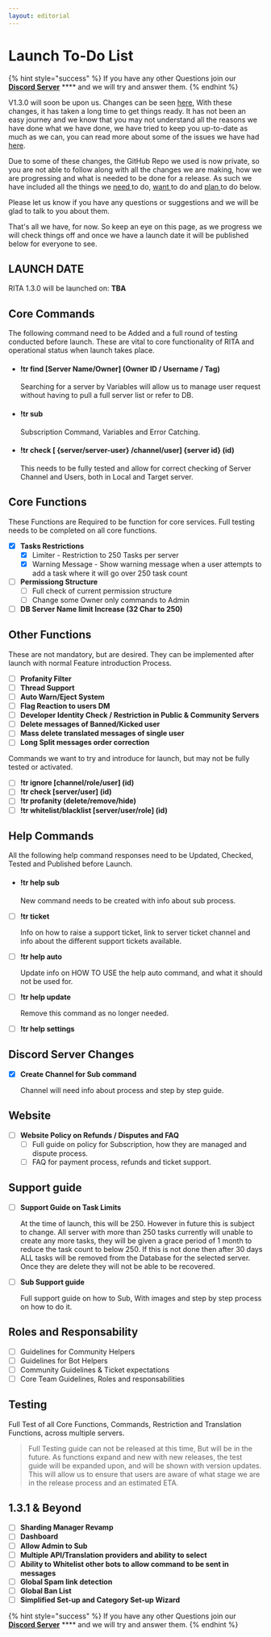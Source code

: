 ```yaml
---
layout: editorial
---
```


# Launch To-Do List

{% hint style="success" %}
If you have any other Questions join our [**Discord Server**](https://discord.gg/mgNR64R) **** and we will try and answer them.
{% endhint %}

V1.3.0 will soon be upon us. Changes can be seen [here](../whats-new/130.md), With these changes, it has taken a long time to get things ready. It has not been an easy journey and we know that you may not understand all the reasons we have done what we have done, we have tried to keep you up-to-date as much as we can, you can read more about some of the issues we have had [here](rita-update.md).&#x20;

Due to some of these changes, the GitHub Repo we used is now private, so you are not able to follow along with all the changes we are making, how we are progressing and what is needed to be done for a release. As such we have included all the things we [need ](launch-to-do-list.md#core-commands)to do, [want ](launch-to-do-list.md#other-functions)to do and [plan ](launch-to-do-list.md#1.3.1-and-beyond)to do below.&#x20;

Please let us know if you have any questions or suggestions and we will be glad to talk to you about them.&#x20;

That's all we have, for now. So keep an eye on this page, as we progress we will check things off and once we have a launch date it will be published below for everyone to see.&#x20;

## LAUNCH DATE

RITA 1.3.0 will be launched on: **TBA**

## Core Commands

The following command need to be Added and a full round of testing conducted before launch. These are vital to core functionality of RITA and operational status when launch takes place.

*   #### **!tr find \[Server Name/Owner] (Owner ID / Username / Tag)**

    Searching for a server by Variables will allow us to manage user request without having to pull a full server list or refer to DB.
*   #### **!tr sub**&#x20;

    Subscription Command, Variables and Error Catching.
*   #### **!tr check \[ {server/server-user} /channel/user] {server id} (id)**

    This needs to be fully tested and allow for correct checking of Server Channel and Users, both in Local and Target server.

## Core Functions

These Functions are Required to be function for core services. Full testing needs to be completed on all core functions.

* [x] **Tasks Restrictions**
  * [x] Limiter - Restriction to 250 Tasks per server
  * [x] Warning Message - Show warning message when a user attempts to add a task where it will go over 250 task count
* [ ] **Permissiong Structure**
  * [ ] Full check of current permission structure
  * [ ] Change some Owner only commands to Admin
* [ ] **DB Server Name limit Increase (32 Char to 250)**

## Other Functions

These are not mandatory, but are desired. They can be implemented after launch with normal Feature introduction Process.

* [ ] **Profanity Filter**
* [ ] **Thread Support**
* [ ] **Auto Warn/Eject System**
* [ ] **Flag Reaction to users DM**
* [ ] **Developer Identity Check / Restriction in Public & Community Servers**
* [ ] **Delete messages of Banned/Kicked user**
* [ ] **Mass delete translated messages of single user**
* [ ] **Long Split messages order correction**

Commands we want to try and introduce for launch, but may not be fully tested or activated.

* [ ] **!tr ignore \[channel/role/user] (id)**
* [ ] **!tr check \[server/user] (id)**
* [ ] **!tr profanity (delete/remove/hide)**
* [ ] **!tr whitelist/blacklist \[server/user/role] (id)**

## Help Commands

All the following help command responses need to be Updated, Checked, Tested and Published before Launch.

*   #### **!tr help sub**

    New command needs to be created with info about sub process.
*   [ ] **!tr ticket**

    Info on how to raise a support ticket, link to server ticket channel and info about the different support tickets available.
*   [ ] **!tr help auto**

    Update info on HOW TO USE the help auto command, and what it should not be used for.
*   [ ] **!tr help update**

    Remove this command as no longer needed.
* [ ] **!tr help settings**

## Discord Server Changes

*   [x] **Create Channel for Sub command**

    Channel will need info about process and step by step guide.&#x20;

## Website

* [ ] **Website Policy on Refunds / Disputes and FAQ**
  * [ ] Full guide on policy for Subscription, how they are managed and dispute process.&#x20;
  * [ ] FAQ for payment process, refunds and ticket support.

## Support guide

*   [ ] **Support Guide on Task Limits**

    At the time of launch, this will be 250. However in future this is subject to change. All server with more than 250 tasks currently will unable to create any more tasks, they will be given a grace period of 1 month to reduce the task count to below 250. If this is not done then after 30 days ALL tasks will be removed from the Database for the selected server. Once they are delete they will not be able to be recovered.
*   [ ] **Sub Support guide**

    Full support guide on how to Sub, With images and step by step process on how to do it.&#x20;

## Roles and Responsability

* [ ] Guidelines for Community Helpers
* [ ] Guidelines for Bot Helpers
* [ ] Community Guidelines & Ticket expectations
* [ ] Core Team Guidelines, Roles and responsabilities

## Testing

Full Test of all Core Functions, Commands, Restriction and Translation Functions, across multiple servers.

> Full Testing guide can not be released at this time, But will be in the future. As functions expand and new with new releases, the test guide will be expanded upon, and will be shown with version updates. This will allow us to ensure that users are aware of what stage we are in the release process and an estimated ETA.

## 1.3.1 & Beyond

* [ ] **Sharding Manager Revamp**
* [ ] **Dashboard**
* [ ] **Allow Admin to Sub**
* [ ] **Multiple API/Translation providers and ability to select**
* [ ] **Ability to Whitelist other bots to allow command to be sent in messages**
* [ ] **Global Spam link detection**
* [ ] **Global Ban List**
* [ ] **Simplified Set-up and Category Set-up Wizard**

{% hint style="success" %}
If you have any other Questions join our [**Discord Server**](https://discord.gg/mgNR64R) **** and we will try and answer them.
{% endhint %}
